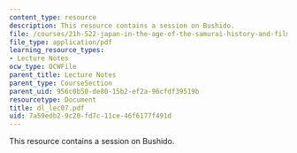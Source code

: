 ```yaml
---
content_type: resource
description: This resource contains a session on Bushido.
file: /courses/21h-522-japan-in-the-age-of-the-samurai-history-and-film-fall-2006/7a59edb29c20fd7c11ce46f6177f491d_dl_lec07.pdf
file_type: application/pdf
learning_resource_types:
- Lecture Notes
ocw_type: OCWFile
parent_title: Lecture Notes
parent_type: CourseSection
parent_uid: 956c0b50-de80-15b2-ef2a-96cfdf39519b
resourcetype: Document
title: dl_lec07.pdf
uid: 7a59edb2-9c20-fd7c-11ce-46f6177f491d
---
```

This resource contains a session on Bushido.


